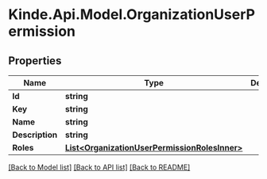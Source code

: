 # Kinde.Api.Model.OrganizationUserPermission

## Properties

Name | Type | Description | Notes
------------ | ------------- | ------------- | -------------
**Id** | **string** |  | [optional] 
**Key** | **string** |  | [optional] 
**Name** | **string** |  | [optional] 
**Description** | **string** |  | [optional] 
**Roles** | [**List&lt;OrganizationUserPermissionRolesInner&gt;**](OrganizationUserPermissionRolesInner.md) |  | [optional] 

[[Back to Model list]](../README.md#documentation-for-models) [[Back to API list]](../README.md#documentation-for-api-endpoints) [[Back to README]](../README.md)

